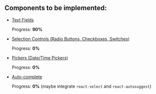 ## **Components to be implemented:**

* [Text Fields](https://material-ui.com/demos/text-fields/ "Link to Text Fields documentation")
  
    Progress: **90%**
  
* [Selection Controls (Radio Buttons, Checkboxes, Switches)](https://material-ui.com/demos/selection-controls/ "Link 
to Selection Controls documentation") 

    Progress: **0%**

* [Pickers (Date/Time Pickers)](https://material-ui.com/demos/pickers/ "Link to Pickers documentation")

    Progress: **0%**
 
* [Auto-complete](https://material-ui.com/demos/autocomplete/ "Link to Auto-complete documentation") 

    Progress: **0%** (maybe integrate `react-select` and `react-autosuggest`)
